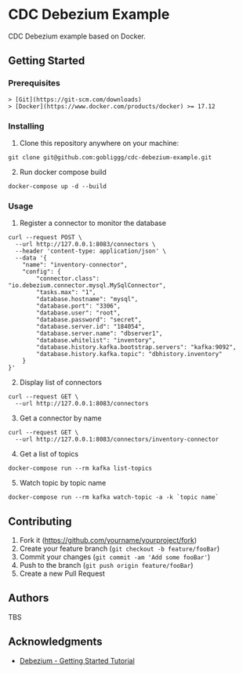 # CDC Debezium Example
CDC Debezium example based on Docker.

## Getting Started

### Prerequisites
```
> [Git](https://git-scm.com/downloads)
> [Docker](https://www.docker.com/products/docker) >= 17.12
```

### Installing
1. Clone this repository anywhere on your machine:
```
git clone git@github.com:gobliggg/cdc-debezium-example.git
```

2. Run docker compose build
```
docker-compose up -d --build
```

### Usage
1. Register a connector to monitor the database
```
curl --request POST \
  --url http://127.0.0.1:8083/connectors \
  --header 'content-type: application/json' \
  --data '{
	"name": "inventory-connector",
	"config": {
		"connector.class": "io.debezium.connector.mysql.MySqlConnector",
		"tasks.max": "1",
		"database.hostname": "mysql",
		"database.port": "3306",
		"database.user": "root",
		"database.password": "secret",
		"database.server.id": "184054",
		"database.server.name": "dbserver1",
		"database.whitelist": "inventory",
		"database.history.kafka.bootstrap.servers": "kafka:9092",
		"database.history.kafka.topic": "dbhistory.inventory"
	}
}'
```

2. Display list of connectors
```
curl --request GET \
  --url http://127.0.0.1:8083/connectors
```

3. Get a connector by name
```
curl --request GET \
  --url http://127.0.0.1:8083/connectors/inventory-connector
```

4. Get a list of topics

```
docker-compose run --rm kafka list-topics
```

5. Watch topic by topic name
```
docker-compose run --rm kafka watch-topic -a -k `topic name`
```

## Contributing
1. Fork it (<https://github.com/yourname/yourproject/fork>)
2. Create your feature branch (`git checkout -b feature/fooBar`)
3. Commit your changes (`git commit -am 'Add some fooBar'`)
4. Push to the branch (`git push origin feature/fooBar`)
5. Create a new Pull Request


## Authors
TBS

## Acknowledgments
- [Debezium - Getting Started Tutorial](https://debezium.io/documentation/reference/tutorial.html)
